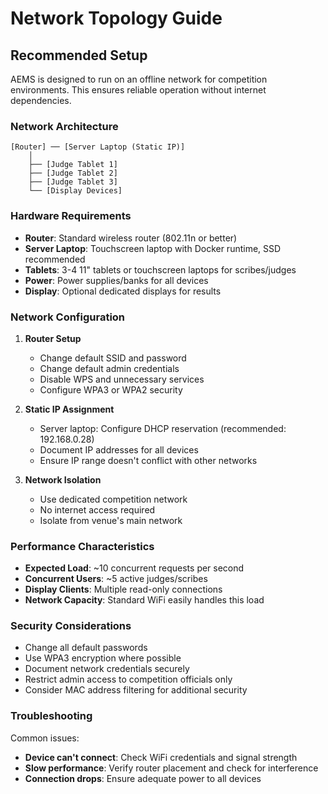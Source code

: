 # Network Topology Guide

## Recommended Setup

AEMS is designed to run on an offline network for competition environments. This ensures reliable operation without internet dependencies.

### Network Architecture

```
[Router] ── [Server Laptop (Static IP)]
    │
    ├── [Judge Tablet 1]
    ├── [Judge Tablet 2]
    ├── [Judge Tablet 3]
    └── [Display Devices]
```

### Hardware Requirements

- **Router**: Standard wireless router (802.11n or better)
- **Server Laptop**: Touchscreen laptop with Docker runtime, SSD recommended
- **Tablets**: 3-4 11" tablets or touchscreen laptops for scribes/judges
- **Power**: Power supplies/banks for all devices
- **Display**: Optional dedicated displays for results

### Network Configuration

1. **Router Setup**
   - Change default SSID and password
   - Change default admin credentials
   - Disable WPS and unnecessary services
   - Configure WPA3 or WPA2 security

2. **Static IP Assignment**
   - Server laptop: Configure DHCP reservation (recommended: 192.168.0.28)
   - Document IP addresses for all devices
   - Ensure IP range doesn't conflict with other networks

3. **Network Isolation**
   - Use dedicated competition network
   - No internet access required
   - Isolate from venue's main network

### Performance Characteristics

- **Expected Load**: ~10 concurrent requests per second
- **Concurrent Users**: ~5 active judges/scribes
- **Display Clients**: Multiple read-only connections
- **Network Capacity**: Standard WiFi easily handles this load

### Security Considerations

- Change all default passwords
- Use WPA3 encryption where possible
- Document network credentials securely
- Restrict admin access to competition officials only
- Consider MAC address filtering for additional security

### Troubleshooting

Common issues:
- **Device can't connect**: Check WiFi credentials and signal strength
- **Slow performance**: Verify router placement and check for interference
- **Connection drops**: Ensure adequate power to all devices